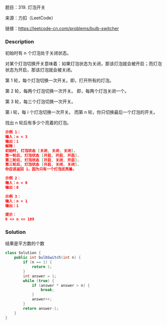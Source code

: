 题目：319. 灯泡开关

来源：力扣（LeetCode）

链接：https://leetcode-cn.com/problems/bulb-switcher


### Description

初始时有 n 个灯泡处于关闭状态。

对某个灯泡切换开关意味着：如果灯泡状态为关闭，那该灯泡就会被开启；而灯泡状态为开启，那该灯泡就会被关闭。

第 1 轮，每个灯泡切换一次开关。即，打开所有的灯泡。

第 2 轮，每两个灯泡切换一次开关。 即，每两个灯泡关闭一个。

第 3 轮，每三个灯泡切换一次开关。

第 i 轮，每 i 个灯泡切换一次开关。 而第 n 轮，你只切换最后一个灯泡的开关。

找出 n 轮后有多少个亮着的灯泡。

```json
示例 1：
输入：n = 3
输出：1 
解释：
初始时, 灯泡状态 [关闭, 关闭, 关闭].
第一轮后, 灯泡状态 [开启, 开启, 开启].
第二轮后, 灯泡状态 [开启, 关闭, 开启].
第三轮后, 灯泡状态 [开启, 关闭, 关闭]. 
你应该返回 1，因为只有一个灯泡还亮着。

示例 2：
输入：n = 0
输出：0

示例 3：
输入：n = 1
输出：1

提示：
0 <= n <= 109
```

### Solution

结果是平方数的个数

```java
class Solution {
    public int bulbSwitch(int n) {
        if (n == 1) {
            return 1;
        }
        int answer = 1;
        while (true) {
            if (answer * answer > n) {
                break;
            }
            answer++;
        }
        return answer-1;
    }
}
```

